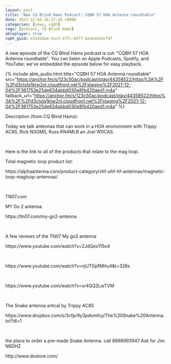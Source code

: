 ```yaml
---
layout: post
title: "New CQ Blind Hams Podcast: CQBH 57 HOA Antenna roundtable"
date: 2021-12-04 16:27:18 +0000
categories: [news, cqbh]
tags: [podcast, CQ Blind Hams]
ableplayer: true
cqbh_guid: e31d2da4-5ac3-47fc-85f7-6a3e1bddcf97
---
```


A new episode of the CQ Blind Hams podcast is out: "CQBH 57 HOA Antenna roundtable". You can listen on Apple Podcasts, Spotify, and YouTube; we’ve embedded the episode below for easy playback.

{% include able_audio.html title="CQBH 57 HOA Antenna roundtable" src="https://anchor.fm/s/123c50ac/podcast/play/44358522/https%3A%2F%2Fd3ctxlq1ktw2nl.cloudfront.net%2Fstaging%2F2021-12-04%2F361753e25de634abbd030e8fb420aed1.m4a" fallback_url="https://anchor.fm/s/123c50ac/podcast/play/44358522/https%3A%2F%2Fd3ctxlq1ktw2nl.cloudfront.net%2Fstaging%2F2021-12-04%2F361753e25de634abbd030e8fb420aed1.m4a" %}

Description (from CQ Blind Hams):

<p>Today we talk antennas that can work in a HOA environment with Trippy AC8S, Rick N3GMS, Russ KN4MLR an Joel W0CAS.&nbsp;</p>
<p><br></p>
<p>Here is the link to all of the products that relate to the mag loop.</p>
<p>Total magnetic loop product list:</p>
<p>https://alphaantenna.com/product-category/vhf-uhf-hf-antennas/magnetic-loop-magloop-antennas/</p>
<p><br></p>
<p>TN07.com</p>
<p>MY Go 2 antenna</p>
<p>https://tn07.com/my-go2-antenna</p>
<p><br></p>
<p>A few reviews of the TN07 My go2 antenna</p>
<p>https://www.youtube.com/watch?v=2JdQex115o4</p>
<p><br></p>
<p>https://www.youtube.com/watch?v=njUTGpfMHu4&amp;t=328s</p>
<p><br></p>
<p>https://www.youtube.com/watch?v=sr4QQ2LwTVM</p>
<p><br></p>
<p>The Snake antenna artical by Trippy AC8S</p>
<p>https://www.dropbox.com/s/3cfpr9y3pdvmfcy/The%20Snake%20Antenna.txt?dl=1</p>
<p><br></p>
<p>the place to order a pre-made Snake Antenna. call 8668993947 Ask for Jim N6DHZ</p>
<p>http://www.dxstore.com/</p>
